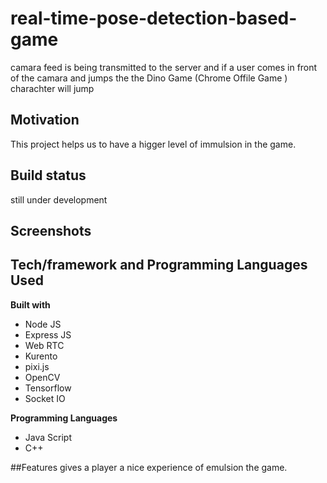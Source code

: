 # real-time-pose-detection-based-game

 camara feed is being transmitted to the  server and if  a user comes in front of the camara and jumps the the Dino Game (Chrome Offile Game ) charachter will jump

## Motivation
This project helps us to have a higger level of immulsion in the game.

## Build status
still under development 


## Screenshots



## Tech/framework and Programming Languages Used

**Built with**
<ul>
  <li>Node JS</li>
  <li>Express JS</li>
  <li>Web RTC</li>
  <li>Kurento</li>
  <li>pixi.js</li>
  <li>OpenCV</li>
  <li>Tensorflow</li>
  <li>Socket IO</li>
</ul>


**Programming Languages**
<ul>
 <li>Java Script</li>
 <li>C++</li>
</ul>
##Features
gives a player a nice experience of emulsion the game.
